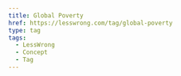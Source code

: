 ```yaml
---
title: Global Poverty
href: https://lesswrong.com/tag/global-poverty
type: tag
tags:
  - LessWrong
  - Concept
  - Tag
---
```


